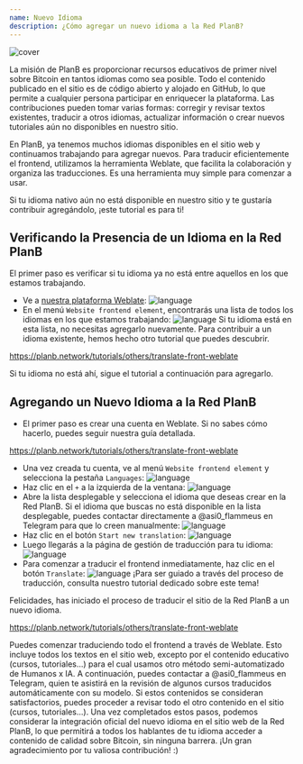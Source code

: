 ```yaml
---
name: Nuevo Idioma
description: ¿Cómo agregar un nuevo idioma a la Red PlanB?
---
```

![cover](assets/cover.webp)

La misión de PlanB es proporcionar recursos educativos de primer nivel sobre Bitcoin en tantos idiomas como sea posible. Todo el contenido publicado en el sitio es de código abierto y alojado en GitHub, lo que permite a cualquier persona participar en enriquecer la plataforma. Las contribuciones pueden tomar varias formas: corregir y revisar textos existentes, traducir a otros idiomas, actualizar información o crear nuevos tutoriales aún no disponibles en nuestro sitio.

En PlanB, ya tenemos muchos idiomas disponibles en el sitio web y continuamos trabajando para agregar nuevos. Para traducir eficientemente el frontend, utilizamos la herramienta Weblate, que facilita la colaboración y organiza las traducciones. Es una herramienta muy simple para comenzar a usar.

Si tu idioma nativo aún no está disponible en nuestro sitio y te gustaría contribuir agregándolo, ¡este tutorial es para ti!

## Verificando la Presencia de un Idioma en la Red PlanB

El primer paso es verificar si tu idioma ya no está entre aquellos en los que estamos trabajando.

- Ve a [nuestra plataforma Weblate](https://weblate.planb.network/projects/planb-network-website/):
![language](assets/01.webp)
- En el menú `Website frontend element`, encontrarás una lista de todos los idiomas en los que estamos trabajando:
![language](assets/02.webp)
Si tu idioma está en esta lista, no necesitas agregarlo nuevamente. Para contribuir a un idioma existente, hemos hecho otro tutorial que puedes descubrir.

https://planb.network/tutorials/others/translate-front-weblate



Si tu idioma no está ahí, sigue el tutorial a continuación para agregarlo.

## Agregando un Nuevo Idioma a la Red PlanB

- El primer paso es crear una cuenta en Weblate. Si no sabes cómo hacerlo, puedes seguir nuestra guía detallada.

https://planb.network/tutorials/others/translate-front-weblate


- Una vez creada tu cuenta, ve al menú `Website frontend element` y selecciona la pestaña `Languages`:
![language](assets/03.webp)
- Haz clic en el `+` a la izquierda de la ventana:
![language](assets/04.webp)
- Abre la lista desplegable y selecciona el idioma que deseas crear en la Red PlanB. Si el idioma que buscas no está disponible en la lista desplegable, puedes contactar directamente a @asi0_flammeus en Telegram para que lo creen manualmente:
![language](assets/05.webp)
- Haz clic en el botón `Start new translation`:
![language](assets/06.webp)
- Luego llegarás a la página de gestión de traducción para tu idioma:
![language](assets/07.webp)
- Para comenzar a traducir el frontend inmediatamente, haz clic en el botón `Translate`: ![language](assets/08.webp)
¡Para ser guiado a través del proceso de traducción, consulta nuestro tutorial dedicado sobre este tema!

Felicidades, has iniciado el proceso de traducir el sitio de la Red PlanB a un nuevo idioma.

https://planb.network/tutorials/others/translate-front-weblate

 Puedes comenzar traduciendo todo el frontend a través de Weblate. Esto incluye todos los textos en el sitio web, excepto por el contenido educativo (cursos, tutoriales...) para el cual usamos otro método semi-automatizado de Humanos x IA.
A continuación, puedes contactar a @asi0_flammeus en Telegram, quien te asistirá en la revisión de algunos cursos traducidos automáticamente con su modelo. Si estos contenidos se consideran satisfactorios, puedes proceder a revisar todo el otro contenido en el sitio (cursos, tutoriales...). Una vez completados estos pasos, podemos considerar la integración oficial del nuevo idioma en el sitio web de la Red PlanB, lo que permitirá a todos los hablantes de tu idioma acceder a contenido de calidad sobre Bitcoin, sin ninguna barrera.
¡Un gran agradecimiento por tu valiosa contribución! :)